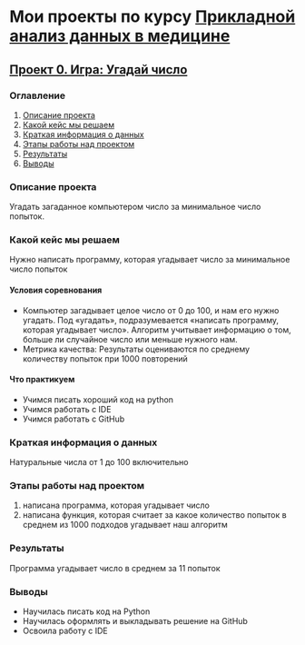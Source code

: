 # Мои проекты по курсу [Прикладной анализ данных в медицине](https://new.skillfactory.ru/newdata-science-v-medicine-mipt)

## [Проект 0. Игра: Угадай число](https://github.com/DariaShvetsova/dasha_sf_edu/tree/main/project_0) 
### Оглавление
1. [Описание проекта](https://github.com/DariaShvetsova/dasha_sf_edu/tree/main/project_0/README.md#Описание-проекта)
2. [Какой кейс мы решаем](https://github.com/DariaShvetsova/dasha_sf_edu/tree/main/project_0/README.md#Какой-кейс-мы-решаем)
3. [Краткая информация о данных](https://github.com/DariaShvetsova/dasha_sf_edu/tree/main/project_0/README.md#Краткая-информация-о-данных)
4. [Этапы работы над проектом](https://github.com/DariaShvetsova/dasha_sf_edu/tree/main/project_0/README.md#Этапы-работы-над-проектом)
5. [Результаты](https://github.com/DariaShvetsova/dasha_sf_edu/tree/main/project_0/README.md#Результаты)
6. [Выводы](https://github.com/DariaShvetsova/dasha_sf_edu/tree/main/project_0/README.md#Выводы)

### Описание проекта

Угадать загаданное компьютером число за минимальное число попыток.

### Какой кейс мы решаем

Нужно написать программу, которая угадывает число за минимальное число попыток

#### Условия соревнования

* Компьютер загадывает целое число от 0 до 100, и нам его нужно угадать. Под «угадать», подразумевается «написать программу, которая угадывает число».
Алгоритм учитывает информацию о том, больше ли случайное число или меньше нужного нам.
* Метрика качества: 
Результаты оцениваются по среднему количеству попыток при 1000 повторений

#### Что практикуем

* Учимся писать хороший код на python
* Учимся работать с IDE
* Учимся работать с GitHub


### Краткая информация о данных

Натуральные числа от 1 до 100 включительно

### Этапы работы над проектом

1. написана программа, которая угадывает число
2. написана функция, которая считает за какое количество попыток в среднем из 1000 подходов угадывает наш алгоритм

### Результаты

Программа угадывает число в среднем за 11 попыток

### Выводы

* Научилась писать код на Python
* Научилась оформлять и выкладывать решение на GitHub
* Освоила работу с IDE
